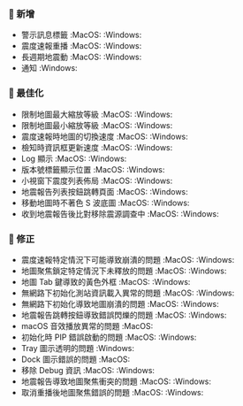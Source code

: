 ### :star2: 新增

- 警示訊息標籤 :MacOS: :Windows:
- 震度速報重播 :MacOS: :Windows:
- 長週期地震動 :MacOS: :Windows:
- 通知 :Windows:

### :electric_plug: 最佳化

- 限制地圖最大縮放等級 :MacOS: :Windows:
- 限制地圖最小縮放等級 :MacOS: :Windows:
- 震度速報時地圖的切換速度 :MacOS: :Windows:
- 檢知時資訊框更新速度 :MacOS: :Windows:
- Log 顯示 :MacOS: :Windows:
- 版本號標籤顯示位置 :MacOS: :Windows:
- 小視窗下震度列表佈局 :MacOS: :Windows:
- 地震報告列表按鈕跳轉頁面 :MacOS: :Windows:
- 移動地圖時不著色 S 波底圖 :MacOS: :Windows:
- 收到地震報告後比對移除震源調查中 :MacOS: :Windows:

### :lady_beetle: 修正

- 震度速報特定情況下可能導致崩潰的問題 :MacOS: :Windows:
- 地圖聚焦鎖定特定情況下未釋放的問題 :MacOS: :Windows:
- 地圖 Tab 鍵導致的黃色外框 :MacOS: :Windows:
- 無網路下初始化測站資訊載入異常的問題 :MacOS: :Windows:
- 無網路下初始化導致地圖崩潰的問題 :MacOS: :Windows:
- 地震報告跳轉按鈕導致錯誤閃爍的問題 :MacOS: :Windows:
- macOS 音效播放異常的問題 :MacOS:
- 初始化時 PIP 錯誤啟動的問題 :MacOS: :Windows:
- Tray 圖示透明的問題 :Windows:
- Dock 圖示錯誤的問題 :MacOS:
- 移除 Debug 資訊 :MacOS: :Windows:
- 地震報告導致地圖聚焦衝突的問題 :MacOS: :Windows:
- 取消重播後地圖聚焦錯誤的問題 :MacOS: :Windows:
